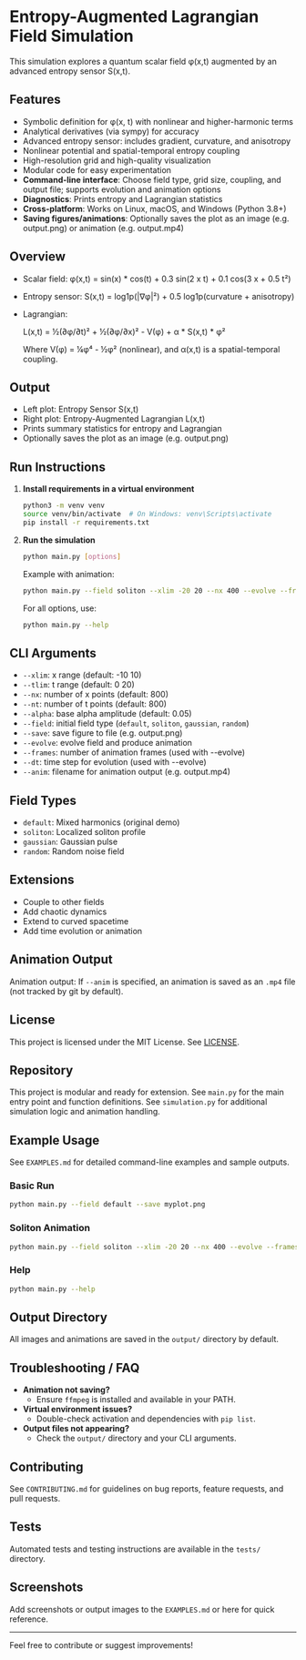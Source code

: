 # Entropy-Augmented Lagrangian Field Simulation

This simulation explores a quantum scalar field φ(x,t) augmented by an advanced entropy sensor S(x,t).

## Features
- Symbolic definition for φ(x, t) with nonlinear and higher-harmonic terms
- Analytical derivatives (via sympy) for accuracy
- Advanced entropy sensor: includes gradient, curvature, and anisotropy
- Nonlinear potential and spatial-temporal entropy coupling
- High-resolution grid and high-quality visualization
- Modular code for easy experimentation
- **Command-line interface**: Choose field type, grid size, coupling, and output file; supports evolution and animation options
- **Diagnostics**: Prints entropy and Lagrangian statistics
- **Cross-platform**: Works on Linux, macOS, and Windows (Python 3.8+)
- **Saving figures/animations**: Optionally saves the plot as an image (e.g. output.png) or animation (e.g. output.mp4)

## Overview
- Scalar field: φ(x,t) = sin(x) * cos(t) + 0.3 sin(2 x t) + 0.1 cos(3 x + 0.5 t²)
- Entropy sensor: S(x,t) = log1p(|∇φ|²) + 0.5 log1p(curvature + anisotropy)
- Lagrangian:
  
  L(x,t) = ½(∂φ/∂t)² + ½(∂φ/∂x)² - V(φ) + α * S(x,t) * φ²
  
  Where V(φ) = ¼φ⁴ - ½φ² (nonlinear), and α(x,t) is a spatial-temporal coupling.

## Output
- Left plot: Entropy Sensor S(x,t)
- Right plot: Entropy-Augmented Lagrangian L(x,t)
- Prints summary statistics for entropy and Lagrangian
- Optionally saves the plot as an image (e.g. output.png)

## Run Instructions

1. **Install requirements in a virtual environment**
   ```bash
   python3 -m venv venv
   source venv/bin/activate  # On Windows: venv\Scripts\activate
   pip install -r requirements.txt
   ```
2. **Run the simulation**
   ```bash
   python main.py [options]
   ```
   Example with animation:
   ```bash
   python main.py --field soliton --xlim -20 20 --nx 400 --evolve --frames 300 --dt 0.02 --anim soliton.mp4
   ```
   For all options, use:
   ```bash
   python main.py --help
   ```

## CLI Arguments
- `--xlim`: x range (default: -10 10)
- `--tlim`: t range (default: 0 20)
- `--nx`: number of x points (default: 800)
- `--nt`: number of t points (default: 800)
- `--alpha`: base alpha amplitude (default: 0.05)
- `--field`: initial field type (`default`, `soliton`, `gaussian`, `random`)
- `--save`: save figure to file (e.g. output.png)
- `--evolve`: evolve field and produce animation
- `--frames`: number of animation frames (used with --evolve)
- `--dt`: time step for evolution (used with --evolve)
- `--anim`: filename for animation output (e.g. output.mp4)

## Field Types
- `default`: Mixed harmonics (original demo)
- `soliton`: Localized soliton profile
- `gaussian`: Gaussian pulse
- `random`: Random noise field

## Extensions
- Couple to other fields
- Add chaotic dynamics
- Extend to curved spacetime
- Add time evolution or animation

## Animation Output
Animation output: If `--anim` is specified, an animation is saved as an `.mp4` file (not tracked by git by default).

## License
This project is licensed under the MIT License. See [LICENSE](LICENSE).

## Repository
This project is modular and ready for extension. See `main.py` for the main entry point and function definitions. See `simulation.py` for additional simulation logic and animation handling.

## Example Usage

See `EXAMPLES.md` for detailed command-line examples and sample outputs.

### Basic Run
```bash
python main.py --field default --save myplot.png
```

### Soliton Animation
```bash
python main.py --field soliton --xlim -20 20 --nx 400 --evolve --frames 300 --dt 0.02 --anim soliton.mp4
```

### Help
```bash
python main.py --help
```

## Output Directory
All images and animations are saved in the `output/` directory by default.

## Troubleshooting / FAQ
- **Animation not saving?**
  - Ensure `ffmpeg` is installed and available in your PATH.
- **Virtual environment issues?**
  - Double-check activation and dependencies with `pip list`.
- **Output files not appearing?**
  - Check the `output/` directory and your CLI arguments.

## Contributing
See `CONTRIBUTING.md` for guidelines on bug reports, feature requests, and pull requests.

## Tests
Automated tests and testing instructions are available in the `tests/` directory.

## Screenshots
Add screenshots or output images to the `EXAMPLES.md` or here for quick reference.

---

Feel free to contribute or suggest improvements!
